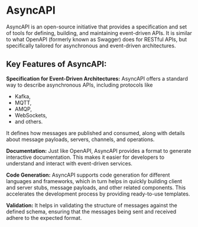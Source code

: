 # AsyncAPI

AsyncAPI is an open-source initiative that provides a specification and set of tools for defining, building, and maintaining event-driven APIs. It is similar to what OpenAPI (formerly known as Swagger) does for RESTful APIs, but specifically tailored for asynchronous and event-driven architectures.

## Key Features of AsyncAPI:

**Specification for Event-Driven Architectures:** AsyncAPI offers a standard way to describe asynchronous APIs, including protocols like 
- Kafka, 
- MQTT, 
- AMQP, 
- WebSockets, 
- and others. 

It defines how messages are published and consumed, along with details about message payloads, servers, channels, and operations.

**Documentation:** Just like OpenAPI, AsyncAPI provides a format to generate interactive documentation. This makes it easier for developers to understand and interact with event-driven services.

**Code Generation:** AsyncAPI supports code generation for different languages and frameworks, which in turn helps in quickly building client and server stubs, message payloads, and other related components. This accelerates the development process by providing ready-to-use templates.

**Validation:** It helps in validating the structure of messages against the defined schema, ensuring that the messages being sent and received adhere to the expected format.


